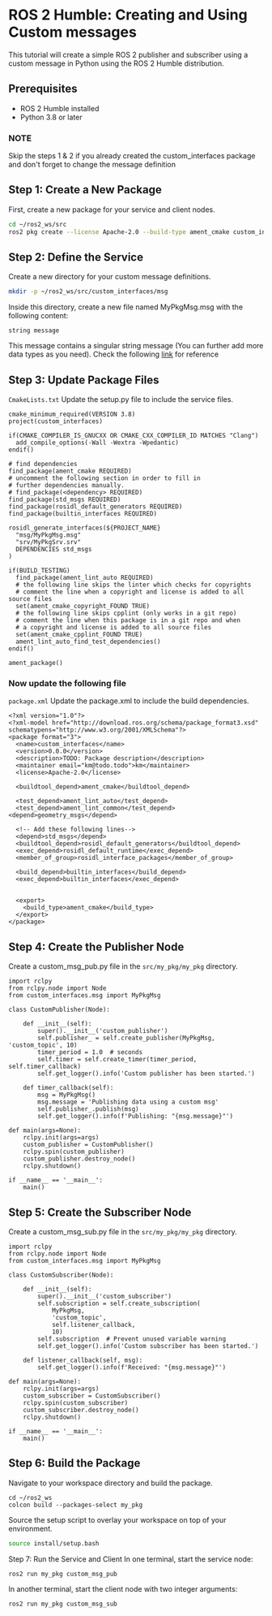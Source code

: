# ROS 2 Humble: Creating and Using Custom messages

This tutorial will create a simple ROS 2 publisher and subscriber using a custom message in Python using the ROS 2 Humble distribution. 
## Prerequisites

- ROS 2 Humble installed
- Python 3.8 or later


### NOTE
Skip the steps 1 & 2 if you already created the custom_interfaces package and don't forget to change the message definition

## Step 1: Create a New Package

First, create a new package for your service and client nodes.

```bash
cd ~/ros2_ws/src
ros2 pkg create --license Apache-2.0 --build-type ament_cmake custom_interfaces
```

## Step 2: Define the Service

Create a new directory for your custom message definitions.

```bash
mkdir -p ~/ros2_ws/src/custom_interfaces/msg
```
Inside this directory, create a new file named MyPkgMsg.msg with the following content:

```
string message
```

This message contains a singular string message (You can further add more data types as you need). Check the following [link](https://docs.ros.org/en/noetic/api/std_msgs/html/msg/String.html) for reference

## Step 3: Update Package Files
`CmakeLists.txt`
Update the setup.py file to include the service files.
```
cmake_minimum_required(VERSION 3.8)
project(custom_interfaces)

if(CMAKE_COMPILER_IS_GNUCXX OR CMAKE_CXX_COMPILER_ID MATCHES "Clang")
  add_compile_options(-Wall -Wextra -Wpedantic)
endif()

# find dependencies
find_package(ament_cmake REQUIRED)
# uncomment the following section in order to fill in
# further dependencies manually.
# find_package(<dependency> REQUIRED)
find_package(std_msgs REQUIRED)
find_package(rosidl_default_generators REQUIRED)
find_package(builtin_interfaces REQUIRED)

rosidl_generate_interfaces(${PROJECT_NAME}
  "msg/MyPkgMsg.msg"
  "srv/MyPkgSrv.srv"
  DEPENDENCIES std_msgs 
)

if(BUILD_TESTING)
  find_package(ament_lint_auto REQUIRED)
  # the following line skips the linter which checks for copyrights
  # comment the line when a copyright and license is added to all source files
  set(ament_cmake_copyright_FOUND TRUE)
  # the following line skips cpplint (only works in a git repo)
  # comment the line when this package is in a git repo and when
  # a copyright and license is added to all source files
  set(ament_cmake_cpplint_FOUND TRUE)
  ament_lint_auto_find_test_dependencies()
endif()

ament_package()

```
### Now update the following file
`package.xml`
Update the package.xml to include the build dependencies.
```
<?xml version="1.0"?>
<?xml-model href="http://download.ros.org/schema/package_format3.xsd" schematypens="http://www.w3.org/2001/XMLSchema"?>
<package format="3">
  <name>custom_interfaces</name>
  <version>0.0.0</version>
  <description>TODO: Package description</description>
  <maintainer email="km@todo.todo">km</maintainer>
  <license>Apache-2.0</license>

  <buildtool_depend>ament_cmake</buildtool_depend>

  <test_depend>ament_lint_auto</test_depend>
  <test_depend>ament_lint_common</test_depend><depend>geometry_msgs</depend>
  
  <!-- Add these following lines-->
  <depend>std_msgs</depend>
  <buildtool_depend>rosidl_default_generators</buildtool_depend>
  <exec_depend>rosidl_default_runtime</exec_depend>
  <member_of_group>rosidl_interface_packages</member_of_group>

  <build_depend>builtin_interfaces</build_depend>
  <exec_depend>builtin_interfaces</exec_depend>


  <export>
    <build_type>ament_cmake</build_type>
  </export>
</package>

```

## Step 4: Create the Publisher Node
Create a custom_msg_pub.py file in the `src/my_pkg/my_pkg` directory.
```
import rclpy
from rclpy.node import Node
from custom_interfaces.msg import MyPkgMsg  

class CustomPublisher(Node):

    def __init__(self):
        super().__init__('custom_publisher')
        self.publisher_ = self.create_publisher(MyPkgMsg, 'custom_topic', 10)
        timer_period = 1.0  # seconds
        self.timer = self.create_timer(timer_period, self.timer_callback)
        self.get_logger().info('Custom publisher has been started.')

    def timer_callback(self):
        msg = MyPkgMsg()
        msg.message = 'Publishing data using a custom msg'
        self.publisher_.publish(msg)
        self.get_logger().info(f'Publishing: "{msg.message}"')

def main(args=None):
    rclpy.init(args=args)
    custom_publisher = CustomPublisher()
    rclpy.spin(custom_publisher)
    custom_publisher.destroy_node()
    rclpy.shutdown()

if __name__ == '__main__':
    main()

```

## Step 5: Create the Subscriber Node
Create a custom_msg_sub.py file in the `src/my_pkg/my_pkg` directory.
```
import rclpy
from rclpy.node import Node
from custom_interfaces.msg import MyPkgMsg  

class CustomSubscriber(Node):

    def __init__(self):
        super().__init__('custom_subscriber')
        self.subscription = self.create_subscription(
            MyPkgMsg,
            'custom_topic',
            self.listener_callback,
            10)
        self.subscription  # Prevent unused variable warning
        self.get_logger().info('Custom subscriber has been started.')

    def listener_callback(self, msg):
        self.get_logger().info(f'Received: "{msg.message}"')

def main(args=None):
    rclpy.init(args=args)
    custom_subscriber = CustomSubscriber()
    rclpy.spin(custom_subscriber)
    custom_subscriber.destroy_node()
    rclpy.shutdown()

if __name__ == '__main__':
    main()

```

## Step 6: Build the Package
Navigate to your workspace directory and build the package.
```
cd ~/ros2_ws
colcon build --packages-select my_pkg
```

Source the setup script to overlay your workspace on top of your environment.

```bash
source install/setup.bash
```

Step 7: Run the Service and Client
In one terminal, start the service node:
```
ros2 run my_pkg custom_msg_pub
```

In another terminal, start the client node with two integer arguments:

```
ros2 run my_pkg custom_msg_sub
```


